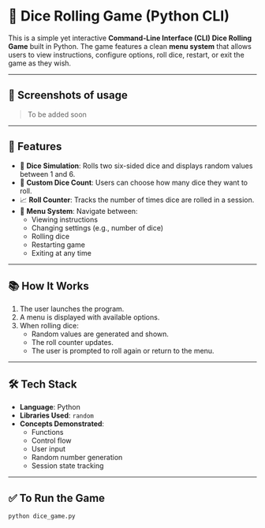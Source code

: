 # 🎲 Dice Rolling Game (Python CLI)

This is a simple yet interactive **Command-Line Interface (CLI) Dice Rolling Game** built in Python.
The game features a clean **menu system** that allows users to view instructions, configure options, roll dice, restart, or exit the game as they wish.

---

## 📸 Screenshots of usage
 > To be added soon
---

## 🔧 Features

- 🎲 **Dice Simulation**: Rolls two six-sided dice and displays random values between 1 and 6.
- 🎯 **Custom Dice Count**: Users can choose how many dice they want to roll.
- 📈 **Roll Counter**: Tracks the number of times dice are rolled in a session.
- 🧭 **Menu System**: Navigate between:
  - Viewing instructions
  - Changing settings (e.g., number of dice)
  - Rolling dice
  - Restarting game
  - Exiting at any time

---

## 📚 How It Works

1. The user launches the program.
2. A menu is displayed with available options.
3. When rolling dice:
   - Random values are generated and shown.
   - The roll counter updates.
   - The user is prompted to roll again or return to the menu.

---

## 🛠️ Tech Stack

- **Language**: Python
- **Libraries Used**: `random`
- **Concepts Demonstrated**: 
  - Functions
  - Control flow
  - User input
  - Random number generation
  - Session state tracking

---

## ✅ To Run the Game

```bash
python dice_game.py
